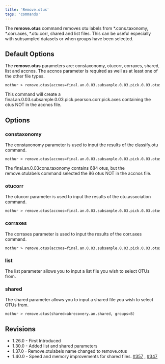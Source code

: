 ```yaml
---
title: 'Remove.otus'
tags: 'commands'
---
```

The **remove.otus** command removes otu labels from \*.cons.taxonomy,
\*.corr.axes, \*.otu.corr, shared and list files. This can be useful
especially with subsampled datasets or when groups have been selected.


## Default Options

The **remove.otus** parameters are: constaxonomy, otucorr, corraxes, shared,
list and accnos. The accnos parameter is required as well as at least
one of the other file types.

    mothur > remove.otus(accnos=final.an.0.03.subsample.0.03.pick.0.03.otus, corraxes=final.an.0.03.subsample.0.03.pick.pearson.corr.axes)

This command will create a
final.an.0.03.subsample.0.03.pick.pearson.corr.pick.axes containing the
otus NOT in the accnos file.

## Options

### constaxonomy

The constaxonomy parameter is used to input the results of the
classify.otu command.

    mothur > remove.otus(accnos=final.an.0.03.subsample.0.03.pick.0.03.otus, constaxonomy=final.an.0.03cons.taxonomy)

The final.an.0.03cons.taxonomy contains 684 otus, but the
remove.otulabels command selected the 86 otus NOT in the accnos file.

### otucorr

The otucorr parameter is used to input the results of the
otu.association command.

    mothur > remove.otus(accnos=final.an.0.03.subsample.0.03.pick.0.03.otus, otucorr=final.an.0.03.subsample.0.03.pick.0.03.pearson.otu.corr)

### corraxes

The corraxes parameter is used to input the results of the corr.axes
command.

    mothur > remove.otus(accnos=final.an.0.03.subsample.0.03.pick.0.03.otus, corraxes=final.an.0.03.subsample.0.03.pick.pearson.corr.axes)

### list

The list parameter allows you to input a list file you wish to select
OTUs from.

### shared

The shared parameter allows you to input a shared file you wish to
select OTUs from.

    mothur > remove.otus(shared=abrecovery.an.shared, groups=B)

## Revisions

-   1.26.0 - First Introduced
-   1.30.0 - Added list and shared parameters
-   1.37.0 - Remove.otulabels name changed to remove.otus
-   1.40.0 - Speed and memory improvements for shared files.
    [\#357](https://github.com/mothur/mothur/issues/357) ,
    [\#347](https://github.com/mothur/mothur/issues/347)


